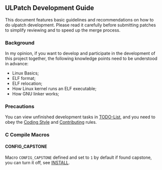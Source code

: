 ## ULPatch Development Guide

This document features basic guidelines and recommendations on how to do ulpatch development. Please read it carefully before submitting patches to simplify reviewing and to speed up the merge process.


### Background

In my opinion, if you want to develop and participate in the development of this project together, the following knowledge points need to be understood in advance:

- Linux Basics;
- ELF format;
- ELF relocation;
- How Linux kernel runs an ELF executable;
- How GNU linker works;


### Precautions

You can view unfinished development tasks in [TODO-List](./TODO.md), and you need to obey the [Coding Style](./code-style.md) and [Contributing](./CONTRIBUTING.md) rules.


### C Compile Macros

#### CONFIG_CAPSTONE

Macro `CONFIG_CAPSTONE` defined and set to `1` by default if found capstone, you can turn it off, see [INSTALL](./INSTALL.md).

